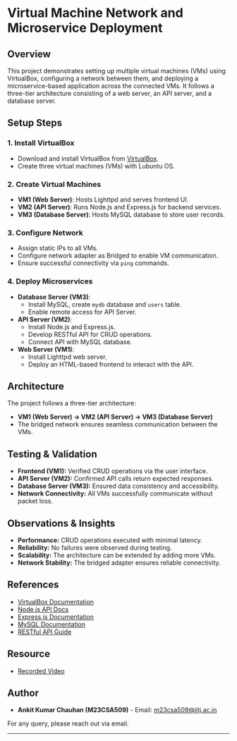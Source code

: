 # Virtual Machine Network and Microservice Deployment

## Overview
This project demonstrates setting up multiple virtual machines (VMs) using VirtualBox, configuring a network between them, and deploying a microservice-based application across the connected VMs. It follows a three-tier architecture consisting of a web server, an API server, and a database server.

## Setup Steps
### 1. Install VirtualBox
- Download and install VirtualBox from [VirtualBox](https://www.virtualbox.org/).
- Create three virtual machines (VMs) with Lubuntu OS.

### 2. Create Virtual Machines
- **VM1 (Web Server)**: Hosts Lighttpd and serves frontend UI.
- **VM2 (API Server)**: Runs Node.js and Express.js for backend services.
- **VM3 (Database Server)**: Hosts MySQL database to store user records.

### 3. Configure Network
- Assign static IPs to all VMs.
- Configure network adapter as Bridged to enable VM communication.
- Ensure successful connectivity via `ping` commands.

### 4. Deploy Microservices
- **Database Server (VM3)**:
  - Install MySQL, create `mydb` database and `users` table.
  - Enable remote access for API Server.
- **API Server (VM2)**:
  - Install Node.js and Express.js.
  - Develop RESTful API for CRUD operations.
  - Connect API with MySQL database.
- **Web Server (VM1)**:
  - Install Lighttpd web server.
  - Deploy an HTML-based frontend to interact with the API.

## Architecture
The project follows a three-tier architecture:
- **VM1 (Web Server) → VM2 (API Server) → VM3 (Database Server)**
- The bridged network ensures seamless communication between the VMs.

## Testing & Validation
- **Frontend (VM1):** Verified CRUD operations via the user interface.
- **API Server (VM2):** Confirmed API calls return expected responses.
- **Database Server (VM3):** Ensured data consistency and accessibility.
- **Network Connectivity:** All VMs successfully communicate without packet loss.

## Observations & Insights
- **Performance:** CRUD operations executed with minimal latency.
- **Reliability:** No failures were observed during testing.
- **Scalability:** The architecture can be extended by adding more VMs.
- **Network Stability:** The bridged adapter ensures reliable connectivity.

## References
- [VirtualBox Documentation](https://www.virtualbox.org/manual/)
- [Node.js API Docs](https://nodejs.org/docs/latest/api/)
- [Express.js Documentation](https://expressjs.com/)
- [MySQL Documentation](https://dev.mysql.com/doc/)
- [RESTful API Guide](https://restfulapi.net/)

## Resource
- [Recorded Video](https://drive.google.com/file/d/1QDCAUbed6xKeE-9bbDE1b2HHhfOjpGTB/view?usp=sharing)

## Author
- **Ankit Kumar Chauhan (M23CSA509)** - Email: m23csa509@iitj.ac.in

For any query, please reach out via email.

---

